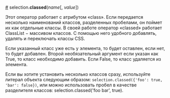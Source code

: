 <a name="classed" href="Selection_russians#classed">#</a> selection.**classed**(_name_[, _value_])

Этот оператор работает с атрибутом «class». Если передается несколько наименований классов, разделенных пробелами, он поймет их как отдельные классы. В своей работе оператор «classed» работает ClassList − массивом классов. С помощью него удобного добавлять, удалять и переключать классы CSS.

Если указанный класс уже есть у элемента, то будет оставлен, если нет, то будет добавлен. Второй необязательный аргумент если указан как True, то класс необходимо добавить. Если False, то класс удаляется из элемента.

Если вы хотите установить несколько классов сразу, используйте литерал объекта следующим образом:
`selection.classed({'foo': true, 'bar': false})`,
или можно использовать пробел в качестве разделителя классов:
selection.classed('foo bar', true).

